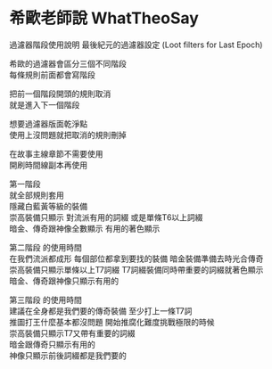 # 希歐老師說 WhatTheoSay
過濾器階段使用說明
最後紀元的過濾器設定 (Loot filters for Last Epoch)  

希歐的過濾器會區分三個不同階段  
每條規則前面都會寫階段  

把前一個階段開頭的規則取消  
就是進入下一個階段  

想要過濾器版面乾淨點  
使用上沒問題就把取消的規則刪掉  

在故事主線章節不需要使用  
開刷時間線副本再使用  

第一階段  
就全部規則套用  
隱藏白藍黃等級的裝備  
崇高裝備只顯示 對流派有用的詞綴 或是單條T6以上詞綴  
暗金、傳奇跟神像全數顯示 有用的著色顯示  

第二階段 的使用時間  
在我們流派都成形 每個部位都拿到要找的裝備 暗金裝備準備去時光合傳奇  
崇高裝備只顯示單條以上T7詞綴 T7詞綴裝備同時帶重要的詞綴就著色顯示  
暗金、傳奇跟神像只顯示有用的  

第三階段 的使用時間  
建議在全身都是我們要的傳奇裝備 至少打上一條T7詞  
推圖打王什麼基本都沒問題 開始推腐化難度挑戰極限的時候  
崇高裝備只顯示T7又帶有重要的詞綴  
暗金跟傳奇只顯示有用的  
神像只顯示前後詞綴都是我們要的  
